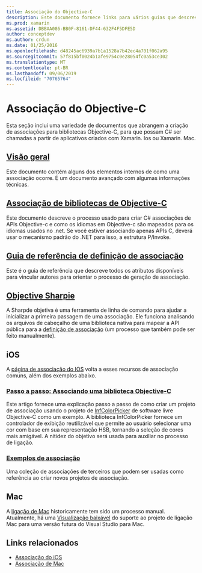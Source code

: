 ```yaml
---
title: Associação do Objective-C
description: Este documento fornece links para vários guias que descrevem como criar C# associações para código Objective-C, permitindo que os desenvolvedores consumam bibliotecas prontas para uso em aplicativos Xamarin.
ms.prod: xamarin
ms.assetid: DBBAA086-BB0F-8161-DF44-632F4F5DFE5D
author: conceptdev
ms.author: crdun
ms.date: 01/25/2016
ms.openlocfilehash: d48245ac6939a7b1a1528a7b42ec4a701f062a95
ms.sourcegitcommit: 57f815bf0024b1afe9754c0e28054fc0a53ce302
ms.translationtype: MT
ms.contentlocale: pt-BR
ms.lasthandoff: 09/06/2019
ms.locfileid: "70765764"
---
```

# <a name="binding-objective-c"></a>Associação do Objective-C

Esta seção inclui uma variedade de documentos que abrangem a criação de associações para bibliotecas Objective-C, para que possam C# ser chamadas a partir de aplicativos criados com Xamarin. Ios ou Xamarin. Mac.

## <a name="overviewcross-platformmaciosbindingoverviewmd"></a>[Visão geral](~/cross-platform/macios/binding/overview.md)

Este documento contém alguns dos elementos internos de como uma associação ocorre. É um documento avançado com algumas informações técnicas.

## <a name="binding-objective-c-librariescross-platformmaciosbindingobjective-c-librariesmd"></a>[Associação de bibliotecas de Objective-C](~/cross-platform/macios/binding/objective-c-libraries.md)

Este documento descreve o processo usado para criar C# associações de APIs Objective-c e como os idiomas em Objective-c são mapeados para os idiomas usados no .net.
Se você estiver associando apenas APIs C, deverá usar o mecanismo padrão do .NET para isso, a estrutura P/Invoke.

## <a name="binding-definition-reference-guidecross-platformmaciosbindingbinding-types-referencemd"></a>[Guia de referência de definição de associação](~/cross-platform/macios/binding/binding-types-reference.md)

Este é o guia de referência que descreve todos os atributos disponíveis para vincular autores para orientar o processo de geração de associação.

## <a name="objective-sharpiecross-platformmaciosbindingobjective-sharpieindexmd"></a>[Objective Sharpie](~/cross-platform/macios/binding/objective-sharpie/index.md)

A Sharpde objetiva é uma ferramenta de linha de comando para ajudar a inicializar a primeira passagem de uma associação. Ele funciona analisando os arquivos de cabeçalho de uma biblioteca nativa para mapear a API pública para a [definição de associação](~/cross-platform/macios/binding/objective-c-libraries.md) (um processo que também pode ser feito manualmente).

## <a name="ios"></a>iOS

A [página de associação do IOS](~/ios/platform/binding-objective-c/index.md) volta a esses recursos de associação comuns, além dos exemplos abaixo.

### <a name="walkthrough-binding-an-objective-c-libraryiosplatformbinding-objective-cwalkthroughmd"></a>[Passo a passo: Associando uma biblioteca Objective-C](~/ios/platform/binding-objective-c/walkthrough.md)

Este artigo fornece uma explicação passo a passo de como criar um projeto de associação usando o projeto de [InfColorPicker](https://github.com/InfinitApps/InfColorPicker) de software livre Objective-C como um exemplo. A biblioteca InfColorPicker fornece um controlador de exibição reutilizável que permite ao usuário selecionar uma cor com base em sua representação HSB, tornando a seleção de cores mais amigável. A nitidez do objetivo será usada para auxiliar no processo de ligação.

### <a name="binding-sampleshttpsgithubcommonomonotouch-bindings"></a>[Exemplos de associação](https://github.com/mono/monotouch-bindings)

Uma coleção de associações de terceiros que podem ser usadas como referência ao criar novos projetos de associação.

## <a name="mac"></a>Mac

A [ligação de Mac](~/mac/platform/binding.md) historicamente tem sido um processo manual. Atualmente, há uma [Visualização baixável](https://forums.xamarin.com/discussion/59760/xamarin-mac-binding-project-preview) do suporte ao projeto de ligação Mac para uma versão futura do Visual Studio para Mac.

## <a name="related-links"></a>Links relacionados

- [Associação do iOS](~/ios/platform/binding-objective-c/index.md)
- [Associação de Mac](~/mac/platform/binding.md)
